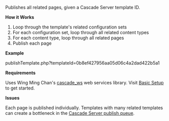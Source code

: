 Publishes all related pages, given a Cascade Server template ID.

**How it Works**

1. Loop through the template's related configuration sets
2. For each configuration set, loop through all related content types
3. For each content type, loop through all related pages
4. Publish each page

**Example**

publishTemplate.php?templateId=0b8ef427956aa05d06c4a2dad422b5a1

**Requirements**

Uses Wing Ming Chan's [cascade_ws](http://www.upstate.edu/cascade-admin/projects/web-services/index.php) web services library. Visit [Basic Setup](http://upstate.edu/cascade-admin/projects/web-services/introduction/basic-setup.php) to get started.

**Issues**

Each page is published individually. Templates with many related templates can create a bottleneck in the [Cascade Server publish queue](http://help.hannonhill.com/discussions/how-do-i/14581-how-to-clear-all-active-publish-jobs).
